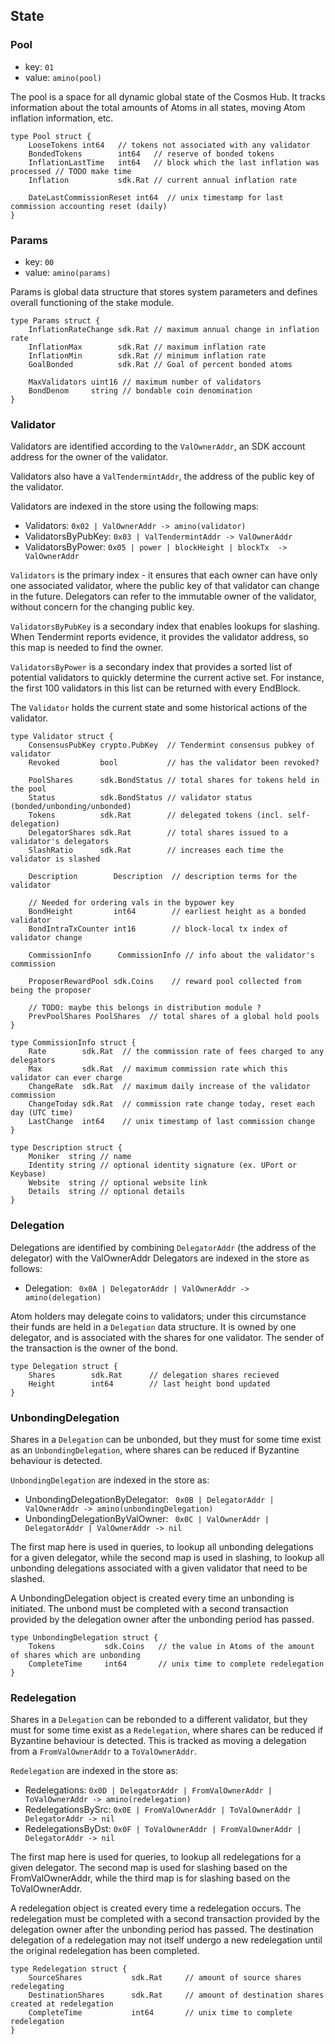 ## State

### Pool

 - key: `01`
 - value: `amino(pool)`

The pool is a space for all dynamic global state of the Cosmos Hub.  It tracks
information about the total amounts of Atoms in all states, moving Atom
inflation information, etc.

```golang
type Pool struct {
    LooseTokens int64   // tokens not associated with any validator
    BondedTokens        int64   // reserve of bonded tokens
    InflationLastTime   int64   // block which the last inflation was processed // TODO make time
    Inflation           sdk.Rat // current annual inflation rate
    
    DateLastCommissionReset int64  // unix timestamp for last commission accounting reset (daily)
}
```

### Params
 - key: `00`
 - value: `amino(params)`

Params is global data structure that stores system parameters and defines
overall functioning of the stake module. 

```golang
type Params struct {
    InflationRateChange sdk.Rat // maximum annual change in inflation rate
	InflationMax        sdk.Rat // maximum inflation rate
	InflationMin        sdk.Rat // minimum inflation rate
	GoalBonded          sdk.Rat // Goal of percent bonded atoms

	MaxValidators uint16 // maximum number of validators
	BondDenom     string // bondable coin denomination
}
```

### Validator

Validators are identified according to the `ValOwnerAddr`, 
an SDK account address for the owner of the validator.

Validators also have a `ValTendermintAddr`, the address 
of the public key of the validator.

Validators are indexed in the store using the following maps:

 - Validators: `0x02 | ValOwnerAddr -> amino(validator)`
 - ValidatorsByPubKey: `0x03 | ValTendermintAddr -> ValOwnerAddr`
 - ValidatorsByPower: `0x05 | power | blockHeight | blockTx  -> ValOwnerAddr`

 `Validators` is the primary index - it ensures that each owner can have only one
 associated validator, where the public key of that validator can change in the
 future. Delegators can refer to the immutable owner of the validator, without
 concern for the changing public key.

 `ValidatorsByPubKey` is a secondary index that enables lookups for slashing.
 When Tendermint reports evidence, it provides the validator address, so this
 map is needed to find the owner.

 `ValidatorsByPower` is a secondary index that provides a sorted list of
 potential validators to quickly determine the current active set. For instance,
 the first 100 validators in this list can be returned with every EndBlock.

The `Validator` holds the current state and some historical actions of the
validator.

```golang
type Validator struct {
    ConsensusPubKey crypto.PubKey  // Tendermint consensus pubkey of validator
    Revoked         bool           // has the validator been revoked?
    
    PoolShares      sdk.BondStatus // total shares for tokens held in the pool
	Status          sdk.BondStatus // validator status (bonded/unbonding/unbonded)
	Tokens          sdk.Rat        // delegated tokens (incl. self-delegation)
    DelegatorShares sdk.Rat        // total shares issued to a validator's delegators
    SlashRatio      sdk.Rat        // increases each time the validator is slashed
    
    Description        Description  // description terms for the validator
    
    // Needed for ordering vals in the bypower key
    BondHeight         int64        // earliest height as a bonded validator
    BondIntraTxCounter int16        // block-local tx index of validator change
    
    CommissionInfo      CommissionInfo // info about the validator's commission
    
    ProposerRewardPool sdk.Coins    // reward pool collected from being the proposer
    
    // TODO: maybe this belongs in distribution module ?
    PrevPoolShares PoolShares  // total shares of a global hold pools
}

type CommissionInfo struct {
    Rate        sdk.Rat  // the commission rate of fees charged to any delegators
    Max         sdk.Rat  // maximum commission rate which this validator can ever charge
    ChangeRate  sdk.Rat  // maximum daily increase of the validator commission
    ChangeToday sdk.Rat  // commission rate change today, reset each day (UTC time)
    LastChange  int64    // unix timestamp of last commission change
}

type Description struct {
	Moniker  string // name
	Identity string // optional identity signature (ex. UPort or Keybase)
	Website  string // optional website link
	Details  string // optional details
}
```

### Delegation

Delegations are identified by combining `DelegatorAddr` (the address of the delegator) with the ValOwnerAddr 
Delegators are indexed in the store as follows:

 - Delegation: ` 0x0A | DelegatorAddr | ValOwnerAddr -> amino(delegation)`

Atom holders may delegate coins to validators; under this circumstance their
funds are held in a `Delegation` data structure. It is owned by one 
delegator, and is associated with the shares for one validator. The sender of 
the transaction is the owner of the bond.

```golang
type Delegation struct {
	Shares        sdk.Rat      // delegation shares recieved 
	Height        int64        // last height bond updated
}
```

### UnbondingDelegation

Shares in a `Delegation` can be unbonded, but they must for some time exist as an `UnbondingDelegation`,
where shares can be reduced if Byzantine behaviour is detected.

`UnbondingDelegation` are indexed in the store as:

 - UnbondingDelegationByDelegator: ` 0x0B | DelegatorAddr | ValOwnerAddr ->
   amino(unbondingDelegation)`
 - UnbondingDelegationByValOwner: ` 0x0C | ValOwnerAddr | DelegatorAddr | ValOwnerAddr ->
   nil`

 The first map here is used in queries, to lookup all unbonding delegations for
 a given delegator, while the second map is used in slashing, to lookup all
 unbonding delegations associated with a given validator that need to be
 slashed.

A UnbondingDelegation object is created every time an unbonding is initiated.
The unbond must be completed with a second transaction provided by the
delegation owner after the unbonding period has passed.

```golang
type UnbondingDelegation struct {
    Tokens           sdk.Coins   // the value in Atoms of the amount of shares which are unbonding
    CompleteTime     int64       // unix time to complete redelegation
}
``` 

### Redelegation

Shares in a `Delegation` can be rebonded to a different validator, but they must for some time exist as a `Redelegation`,
where shares can be reduced if Byzantine behaviour is detected. This is tracked
as moving a delegation from a `FromValOwnerAddr` to a `ToValOwnerAddr`.

`Redelegation` are indexed in the store as:

 - Redelegations: `0x0D | DelegatorAddr | FromValOwnerAddr | ToValOwnerAddr ->
   amino(redelegation)`
 - RedelegationsBySrc: `0x0E | FromValOwnerAddr | ToValOwnerAddr |
   DelegatorAddr -> nil`
 - RedelegationsByDst: `0x0F | ToValOwnerAddr | FromValOwnerAddr | DelegatorAddr
   -> nil`


The first map here is used for queries, to lookup all redelegations for a given
delegator. The second map is used for slashing based on the FromValOwnerAddr,
while the third map is for slashing based on the ToValOwnerAddr.

A redelegation object is created every time a redelegation occurs. The
redelegation must be completed with a second transaction provided by the
delegation owner after the unbonding period has passed.  The destination
delegation of a redelegation may not itself undergo a new redelegation until
the original redelegation has been completed.

```golang
type Redelegation struct {
    SourceShares           sdk.Rat     // amount of source shares redelegating
    DestinationShares      sdk.Rat     // amount of destination shares created at redelegation
    CompleteTime           int64       // unix time to complete redelegation
}
```

